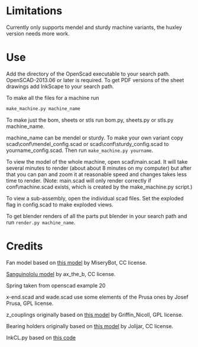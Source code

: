 Limitations
===========
Currently only supports mendel and sturdy machine variants, the huxley version needs more work.

Use
===
Add the directory of the OpenScad executable to your search path. OpenSCAD-2013.06 or later is required.
To get PDF versions of the sheet drawings add InkScape to your search path.

To make all the files for a machine run
```python
make_machine.py machine_name
```

To make just the bom, sheets or stls run bom.py, sheets.py or stls.py machine\_name.

machine\_name can be mendel or sturdy. To make your own variant copy scad\conf\mendel\_config.scad or scad\conf\sturdy\_config.scad to yourname\_config.scad.  Then run `make_machine.py yourname`.

To view the model of the whole machine, open scad\main.scad. It will take several minutes to render (about about 8 minutes on my computer) but after that you can pan and zoom it at reasonable speed and changes takes less time to render.  (Note: main.scad will only render correctly if conf\machine.scad exists, which is created by the make_machine.py script.)

To view a sub-assembly, open the individual scad files. Set the exploded flag in config.scad to make exploded views.

To get blender renders of all the parts put blender in your search path and run `render.py machine_name`.

Credits
=======
Fan model based on [this model](http://www.thingiverse.com/thing:8063) by MiseryBot, CC license.

[Sanguinololu model](http://www.thingiverse.com/thing:18606) by ax\_the\_b, CC license.

Spring taken from openscad example 20

x-end.scad and wade.scad use some elements of the Prusa ones by Josef Prusa, GPL license.

z_couplings originally based on [this model](http://www.thingiverse.com/thing:7153) by Griffin_Nicoll, GPL license.

Bearing holders originally based on [this model](http://www.thingiverse.com/thing:7755) by Jolijar, CC license.

InkCL.py based on [this code](http://kaioa.com/node/42)
